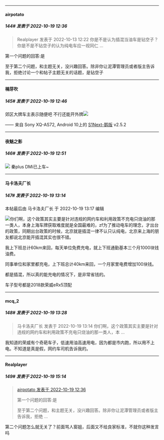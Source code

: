

*****

####  airpotato  
##### 144#       发表于 2022-10-19 12:36

<blockquote>Realplayer 发表于 2022-10-13 12:22
你是不是认为插混当油车是钻空子？你是不是不钻空子的认为纯电车应一视同仁 ...</blockquote>
第一个问题的回答:是

至于第二个问题，和主题无关，没兴趣回答。除非你让泥潭管理员或者版主告诉我，拒绝讨论一个和帖子主题无关的话题，是钻空子



*****

####  楠芽吹  
##### 145#       发表于 2022-10-19 12:46

郊区大牌车主表示随便吧
不行还能开外牌<img src="https://static.saraba1st.com/image/smiley/face2017/053.png" referrerpolicy="no-referrer">

—— 来自 Sony XQ-AS72, Android 10上的 [S1Next-鹅版](https://github.com/ykrank/S1-Next/releases) v2.5.2

*****

####  夜魅之影  
##### 146#       发表于 2022-10-19 12:51

<img src="https://static.saraba1st.com/image/smiley/face2017/034.png" referrerpolicy="no-referrer"> 秦plus DMi已上车~ 



*****

####  马卡洛夫厂长  
##### 147#       发表于 2022-10-19 13:14

 本帖最后由 马卡洛夫厂长 于 2022-10-19 13:17 编辑 

<img src="https://static.saraba1st.com/image/smiley/face2017/001.png" referrerpolicy="no-referrer">你们啊，这个政策其实主要是针对违规的网约车和利用政策不充电只烧油的那一类人，本身上海车牌获取难度就是全国最难的，zf为了推动电车的理念，才出台的政策，同期出台政策的时候，北京就是插混一律不认只认纯电，北京来上海的朋友都说北京能开插混其实也很不错。

我上下班总计60km来回，每天单位免费充电，就上下班通勤基本三个月1000块钱油费。

同事单位和家里都充电，上下班总计40km来回，一个月家里电费增加100块钱。

都是插混，所以真的能充电的情况下，是非常省钱的。

车子型号都是2018款荣威eRx5顶配



*****

####  mcq_2  
##### 148#       发表于 2022-10-19 13:28

<blockquote>马卡洛夫厂长 发表于 2022-10-19 13:14
你们啊，这个政策其实主要是针对违规的网约车和利用政策不充电只烧油的那一类人，本 ...</blockquote>
我知道的荣威有个奇葩车子，低速用油高速用电，因为都是市内跑，所以用不上电。不知道是真是假，网约车司机告诉我的。



*****

####  Realplayer  
##### 149#       发表于 2022-10-19 15:14

<blockquote><a href="httphttps://bbs.saraba1st.com/2b/forum.php?mod=redirect&amp;goto=findpost&amp;pid=57986663&amp;ptid=2098160" target="_blank">airpotato 发表于 2022-10-19 12:36</a>

第一个问题的回答:是

至于第二个问题，和主题无关，没兴趣回答。除非你让泥潭管理员或者版主告诉我，拒绝 ...</blockquote>
第二个问题怎么就无关了？前面骂人窑姐，后面又不给良家标准，不就你这种发言吗


